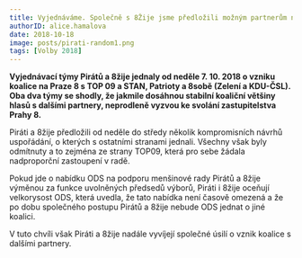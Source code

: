 ```yaml
---
title: Vyjednáváme. Společně s 8Žije jsme předložili možným partnerům několik návrhů uspořádání
authorID: alice.hamalova
date: 2018-10-18
image: posts/pirati-random1.png
tags: [Volby 2018]
---
```


**Vyjednávací týmy Pirátů a 8žije jednaly od neděle 7. 10. 2018 o vzniku koalice na Praze 8 s TOP 09 a STAN, Patrioty a 8sobě (Zelení a KDU-ČSL). Oba dva týmy se shodly, že jakmile dosáhnou stabilní koaliční většiny hlasů s dalšími partnery, neprodleně vyzvou ke svolání zastupitelstva Prahy 8.**

Piráti a 8žije předložili od neděle do středy několik kompromisních návrhů uspořádání, o kterých s ostatními stranami jednali. Všechny však byly odmítnuty a to zejména ze strany TOP09, která pro sebe žádala nadproporční zastoupení v radě.

Pokud jde o nabídku ODS na podporu menšinové rady Pirátů a 8žije výměnou za funkce uvolněných předsedů výborů, Piráti i 8žije oceňují velkorysost ODS, která uvedla, že tato nabídka není časově omezená a že po dobu společného postupu Pirátů a 8žije nebude ODS jednat o jiné koalici.

V tuto chvíli však Piráti a 8žije nadále vyvíjejí společné úsilí o vznik koalice s dalšími partnery.
